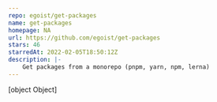 ```yaml
---
repo: egoist/get-packages
name: get-packages
homepage: NA
url: https://github.com/egoist/get-packages
stars: 46
starredAt: 2022-02-05T18:50:12Z
description: |-
    Get packages from a monorepo (pnpm, yarn, npm, lerna)
---
```


[object Object]
